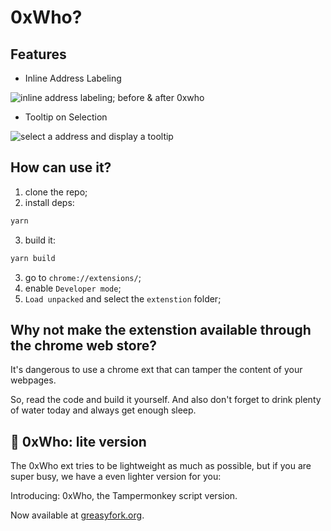 # 0xWho?

## Features

- Inline Address Labeling

![inline address labeling; before & after 0xwho](https://user-images.githubusercontent.com/84883138/174195088-141e26af-d2c7-4ecd-b949-6aafe5a2f90f.png)

- Tooltip on Selection

![select a address and display a tooltip](https://user-images.githubusercontent.com/84883138/174195547-45d678dd-3c75-45c0-88d6-8efd6cd3356e.png)


## How can use it?

1. clone the repo;
2. install deps:
```bash
yarn
```
3. build it:
```bash
yarn build
```
3. go to `chrome://extensions/`;
4. enable `Developer mode`;
5. `Load unpacked` and select the `extenstion` folder;

## Why not make the extenstion available through the chrome web store?

It's dangerous to use a chrome ext that can tamper the content of your webpages.

So, read the code and build it yourself. And also don't forget to drink plenty of water today and always get enough sleep.
## 🐒 0xWho: lite version

The 0xWho ext tries to be lightweight as much as possible, but if you are super busy, we have a even lighter version for you:

Introducing: 0xWho, the Tampermonkey script version.

Now available at [greasyfork.org](https://greasyfork.org/en/scripts/446598-0xwho).